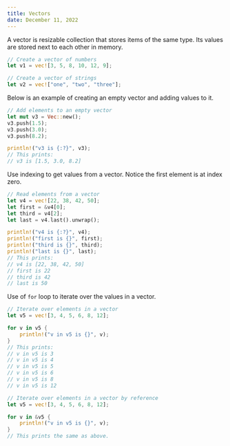 ```yaml
---
title: Vectors
date: December 11, 2022
---
```


A vector is resizable collection that stores items of the same type. Its values are stored next to each other in memory.

```rust
// Create a vector of numbers
let v1 = vec![3, 5, 8, 10, 12, 9];

// Create a vector of strings
let v2 = vec!["one", "two", "three"];
```

Below is an example of creating an empty vector and adding values to it.

```rust
// Add elements to an empty vector
let mut v3 = Vec::new();
v3.push(1.5);
v3.push(3.0);
v3.push(8.2);

println!("v3 is {:?}", v3);
// This prints:
// v3 is [1.5, 3.0, 8.2]
```

Use indexing to get values from a vector. Notice the first element is at index zero.

```rust
// Read elements from a vector
let v4 = vec![22, 38, 42, 50];
let first = &v4[0];
let third = v4[2];
let last = v4.last().unwrap();

println!("v4 is {:?}", v4);
println!("first is {}", first);
println!("third is {}", third);
println!("last is {}", last);
// This prints:
// v4 is [22, 38, 42, 50]
// first is 22
// third is 42
// last is 50
```

Use of `for` loop to iterate over the values in a vector.

```rust
// Iterate over elements in a vector
let v5 = vec![3, 4, 5, 6, 8, 12];

for v in v5 {
    println!("v in v5 is {}", v);
}
// This prints:
// v in v5 is 3
// v in v5 is 4
// v in v5 is 5
// v in v5 is 6
// v in v5 is 8
// v in v5 is 12

// Iterate over elements in a vector by reference
let v5 = vec![3, 4, 5, 6, 8, 12];

for v in &v5 {
    println!("v in v5 is {}", v);
}
// This prints the same as above.
```
